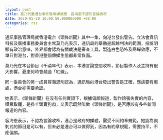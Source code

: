 ```yaml
---
layout: post
title: 莫乃光憂港台事件致寒蟬效應　容海恩不認同言論收窄
date: 2020-05-20 10:00:59.000000000 +08:00
categories: rss
---
```


通訊事務管理局就香港電台《頭條新聞》其中一集，向港台發出警告。立法會資訊科技及廣播事務委員會主席莫乃光表示，通訊局的舉動是超越判決的範圍，投訴明顯有政治意味，外界都會認為有關裁決是審查工具，製造白色恐怖及寒蟬效應，不單只對港台，對香港整個傳媒生態都非常負面。

莫乃光在本台節目《千禧年代》表示，本港言論空間收窄，節目製作人及主持有很大影響，憂慮何時會越過「紅線」。

同一委員會的另一成員容海恩則認為，通訊局向港台發出警告是正確，應該要有懲處，港台亦需要承認。

她表示，《頭條新聞》在沒有任何實證下，根據偏頗報道，製作誇張失實的內容，嘩眾取寵，是掛羊頭賣狗肉，又表示既然叫做《頭條新聞》，是否應該有多些新聞報道的內容。

容海恩表示，不認為言論收窄，港台是政府的媒體，需受不同約章規範，她認為諷刺式的節目是可以有，但未必是港台可以做得到，因為有約章規範，需要持平，不應偏頗。
